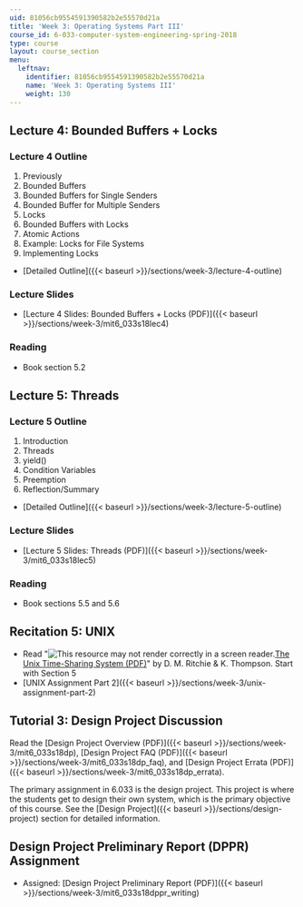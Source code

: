 ```yaml
---
uid: 81056cb9554591390582b2e55570d21a
title: 'Week 3: Operating Systems Part III'
course_id: 6-033-computer-system-engineering-spring-2018
type: course
layout: course_section
menu:
  leftnav:
    identifier: 81056cb9554591390582b2e55570d21a
    name: 'Week 3: Operating Systems III'
    weight: 130
---
```


Lecture 4: Bounded Buffers + Locks
----------------------------------

### Lecture 4 Outline

1.  Previously
2.  Bounded Buffers
3.  Bounded Buffers for Single Senders
4.  Bounded Buffer for Multiple Senders
5.  Locks
6.  Bounded Buffers with Locks
7.  Atomic Actions
8.  Example: Locks for File Systems
9.  Implementing Locks

*   [Detailed Outline]({{< baseurl >}}/sections/week-3/lecture-4-outline)

### Lecture Slides

*   [Lecture 4 Slides: Bounded Buffers + Locks (PDF)]({{< baseurl >}}/sections/week-3/mit6_033s18lec4)

### Reading

*   Book section 5.2

Lecture 5: Threads
------------------

### Lecture 5 Outline

1.  Introduction
2.  Threads
3.  yield()
4.  Condition Variables
5.  Preemption
6.  Reflection/Summary

*   [Detailed Outline]({{< baseurl >}}/sections/week-3/lecture-5-outline)

### Lecture Slides

*   [Lecture 5 Slides: Threads (PDF)]({{< baseurl >}}/sections/week-3/mit6_033s18lec5)

### Reading

*   Book sections 5.5 and 5.6

Recitation 5: UNIX
------------------

*   Read "![This resource may not render correctly in a screen reader.](/images/inacessible.gif)[The Unix Time-Sharing System (PDF)](https://people.eecs.berkeley.edu/~brewer/cs262/unix.pdf)" by D. M. Ritchie & K. Thompson. Start with Section 5
*   [UNIX Assignment Part 2]({{< baseurl >}}/sections/week-3/unix-assignment-part-2)

Tutorial 3: Design Project Discussion
-------------------------------------

Read the [Design Project Overview (PDF)]({{< baseurl >}}/sections/week-3/mit6_033s18dp), [Design Project FAQ (PDF)]({{< baseurl >}}/sections/week-3/mit6_033s18dp_faq), and [Design Project Errata (PDF)]({{< baseurl >}}/sections/week-3/mit6_033s18dp_errata).

The primary assignment in 6.033 is the design project. This project is where the students get to design their own system, which is the primary objective of this course. See the [Design Project]({{< baseurl >}}/sections/design-project) section for detailed information.

Design Project Preliminary Report (DPPR) Assignment
---------------------------------------------------

*   Assigned: [Design Project Preliminary Report (PDF)]({{< baseurl >}}/sections/week-3/mit6_033s18dppr_writing)